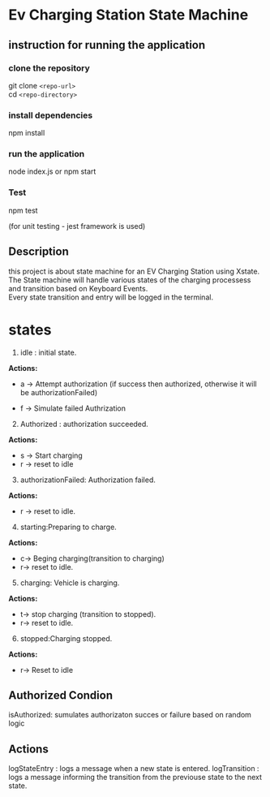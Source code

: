 # Ev Charging Station State Machine

## instruction for running the application 

### clone the repository

git clone ``<repo-url>`` \
cd ``<repo-directory>``

### install dependencies

npm install

### run the application 

node index.js
or 
npm start

### Test

npm test

(for unit testing - jest framework is used)

## Description

this project is about state machine for an EV Charging Station using Xstate.\
The State machine will handle various states of the charging processess and transition based on Keyboard Events.\
Every state transition and entry will be logged in the terminal.

# states

1. idle : initial state.

**Actions:** 

- a -> Attempt authorization (if success then authorized, otherwise it will be authorizationFailed)

- f -> Simulate failed Authrization

2. Authorized : authorization succeeded.

**Actions:**

- s -> Start charging 
- r -> reset to idle

3. authorizationFailed: Authorization failed.

**Actions:**

- r -> reset to idle.

4. starting:Preparing to charge.

**Actions:** 

- c-> Beging charging(transition to charging)
- r->  reset to idle.

5. charging: Vehicle is charging.

**Actions:** 
- t-> stop charging (transition to stopped).
- r-> reset to idle.

6. stopped:Charging stopped.

**Actions:**

- r-> Reset to idle

## Authorized Condion

isAuthorized: sumulates authorizaton succes or failure based on random logic

## Actions 

logStateEntry : logs a message when a new state is entered.
logTransition : logs a message informing the transition from the previouse state to the next state.

